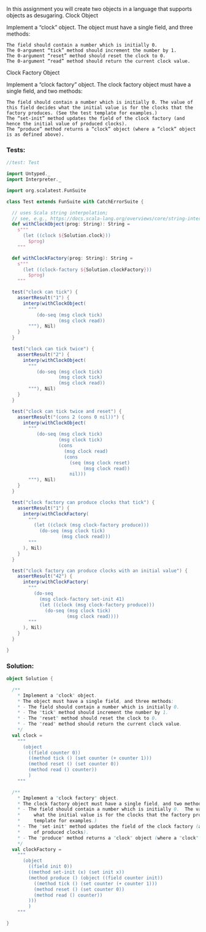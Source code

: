 In this assignment you will create two objects in a language that supports objects as desugaring.
Clock Object

Implement a “clock” object.
The object must have a single field, and three methods:

    The field should contain a number which is initially 0.
    The 0-argument “tick” method should increment the number by 1.
    The 0-argument “reset” method should reset the clock to 0.
    The 0-argument “read” method should return the current clock value.

Clock Factory Object

Implement a “clock factory” object.
The clock factory object must have a single field, and two methods:

    The field should contain a number which is initially 0. The value of this field decides what the initial value is for the clocks that the factory produces. (See the test template for examples.)
    The “set-init” method updates the field of the clock factory (and hence the initial value of produced clocks).
    The “produce” method returns a “clock” object (where a “clock” object is as defined above).

### Tests:
```scala
//test: Test

import Untyped._
import Interpreter._

import org.scalatest.FunSuite

class Test extends FunSuite with CatchErrorSuite {

  // uses Scala string interpolation;
  // see, e.g., https://docs.scala-lang.org/overviews/core/string-interpolation.html
  def withClockObject(prog: String): String =
    s"""
      (let ((clock ${Solution.clock}))
        $prog)
    """

  def withClockFactory(prog: String): String =
    s"""
      (let ((clock-factory ${Solution.clockFactory}))
        $prog)
    """

  test("clock can tick") {
    assertResult("1") {
      interp(withClockObject(
        """
           (do-seq (msg clock tick)
                   (msg clock read))
        """), Nil)
    }
  }

  test("clock can tick twice") {
    assertResult("2") {
      interp(withClockObject(
        """
           (do-seq (msg clock tick)
                   (msg clock tick)
                   (msg clock read))
        """), Nil)
    }
  }

  test("clock can tick twice and reset") {
    assertResult("(cons 2 (cons 0 nil))") {
      interp(withClockObject(
        """
           (do-seq (msg clock tick)
                   (msg clock tick)
                   (cons
                     (msg clock read)
                     (cons
                       (seq (msg clock reset)
                            (msg clock read))
                       nil)))
        """), Nil)
    }
  }

  test("clock factory can produce clocks that tick") {
    assertResult("1") {
      interp(withClockFactory(
        """
          (let ((clock (msg clock-factory produce)))
            (do-seq (msg clock tick)
                    (msg clock read)))
        """
      ), Nil)
    }
  }

  test("clock factory can produce clocks with an initial value") {
    assertResult("42") {
      interp(withClockFactory(
        """
          (do-seq
            (msg clock-factory set-init 41)
            (let ((clock (msg clock-factory produce)))
              (do-seq (msg clock tick)
                      (msg clock read))))
        """
      ), Nil)
    }
  }

}


```

### Solution:
```scala
object Solution {

  /**
    * Implement a "clock" object.
    * The object must have a single field, and three methods:
    * - The field should contain a number which is initially 0.
    * - The "tick" method should increment the number by 1.
    * - The "reset" method should reset the clock to 0.
    * - The "read" method should return the current clock value.
    */
  val clock =
    """
      (object
        ((field counter 0))
        ((method tick () (set counter (+ counter 1)))
        (method reset () (set counter 0))
        (method read () counter))
        )
    """

  /**
    * Implement a "clock factory" object.
    * The clock factory object must have a single field, and two methods:
    * - The field should contain a number which is initially 0.  The value of this field decides
    *     what the initial value is for the clocks that the factory produces.  (See the test
    *     template for examples.)
    * - The "set-init" method updates the field of the clock factory (and hence the initial value
    *     of produced clocks).
    * - The "produce" method returns a "clock" object (where a "clock" object is as defined above).
    */
  val clockFactory =
    """
      (object
        ((field init 0))
        ((method set-init (x) (set init x))
        (method produce () (object ((field counter init)) 
          ((method tick () (set counter (+ counter 1))) 
          (method reset () (set counter 0))
          (method read () counter))
        )))
        )
    """

}


```
